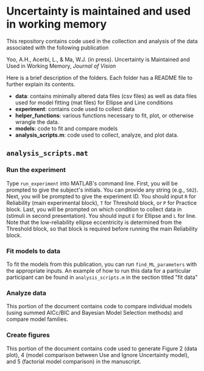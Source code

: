 # Uncertainty is maintained and used in working memory

This repository contains code used in the collection and analysis of the data associated with the following publication

Yoo, A.H., Acerbi, L., & Ma, W.J. (in press). Uncertainty is Maintained and Used in Working Memory, *Journal of Vision*


Here is a brief description of the folders. Each folder has a README file to further explain its contents. 

- **data**: contains minimally altered data files (csv files) as well as data files used for model fitting (mat files) for Ellipse and Line conditions
- **experiment**: contains code used to collect data 
- **helper_functions**: various functions necessary to fit, plot, or otherwise wrangle the data.
- **models**: code to fit and compare models
- **analysis_scripts.m**: code used to collect, analyze, and plot data. 

## `analysis_scripts.mat`

### Run the experiment
Type `run_experiment` into MATLAB's command line. First, you will be prompted to give the subject's initials. You can provide any string (e.g., `S02`). Next, you will be prompted to give the experiment ID. You should input `R` for Reliability (main experimental block), `T` for Threshold block, or `P` for Practice block. Last, you will be prompted on which condition to collect data in (stimuli in second presentation). You should input `E` for Ellipse and `L` for line. Note that the low-reliability ellipse eccentricity is determined from the Threshold block, so that block is required before running the main Reliability block. 

### Fit models to data
To fit the models from this publication, you can run `find_ML_parameters` with the appropriate inputs. An example of how to run this data for a particular participant can be found in `analysis_scripts.m` in the section titled "fit data"

### Analyze data
This portion of the document contains code to compare individual models (using summed AICc/BIC and Bayesian Model Selection methods) and compare model families. 

### Create figures
This portion of the document contains code used to generate Figure 2 (data plot), 4 (model comparison between Use and Ignore Uncertainty model), and 5 (factorial model comparison) in the manuscript. 


